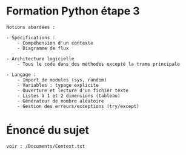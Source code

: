 # Formation Python étape 3

    Notions abordées :
    
    - Spécifications :
        - Compéhension d'un contexte
        - Diagramme de flux
      
    - Architecture logicielle
        - Tous le code dans des méthodes excepté la trame principale

    - Langage :
        - Import de modules (sys, random)
        - Variables : typage explicite
        - Ouverture et lecture d'un fichier texte
        - Listes à 1 et 2 dimensions (tableau)
        - Générateur de nombre aléatoire
        - Gestion des erreurs/exceptions (try/except)

# Énoncé du sujet

    voir : /Documents/Context.txt
